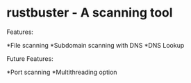 # rustbuster - A scanning tool

Features:

*File scanning
*Subdomain scanning with DNS
*DNS Lookup

Future Features:

*Port scanning
*Multithreading option
